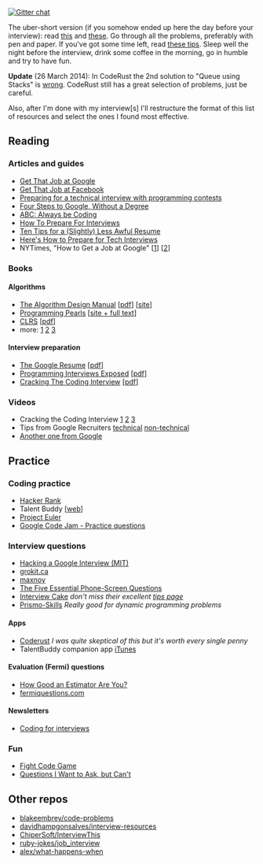 [![Gitter chat](https://badges.gitter.im/andreis/interview.png)](https://gitter.im/andreis/interview)

The uber-short version (if you somehow ended up here the day before your interview): read [this](https://sites.google.com/site/steveyegge2/five-essential-phone-screen-questions) and [these](https://courses.csail.mit.edu/iap/interview/materials.php). Go through all the problems, preferably with pen and paper. If you've got some time left, read [these tips](https://www.interviewcake.com/tips-and-tricks). Sleep well the night before the interview, drink some coffee in the morning, go in humble and try to have fun.

**Update** (26 March 2014): In CodeRust the 2nd solution to "Queue using Stacks" is [wrong](http://ideone.com/dINS88). CodeRust still has a great selection of problems, just be careful.

Also, after I'm done with my interview[s] I'll restructure the format of this list of resources and select the ones I found most effective.

## Reading

### Articles and guides
* [Get That Job at Google](http://steve-yegge.blogspot.co.uk/2008/03/get-that-job-at-google.html)
* [Get That Job at Facebook](https://www.facebook.com/notes/10150964382448920)
* [Preparing for a technical interview with programming contests](https://www.facebook.com/notes/10151298476823920)
* [Four Steps to Google, Without a Degree](https://medium.com/this-happened-to-me/8f381aa6bd5e)
* [ABC: Always be Coding](https://medium.com/tech-talk/d5f8051afce2)
* [How To Prepare For Interviews](http://dandreamsofcoding.com/2012/11/25/how-to-prepare-for-technical-interviews/)
* [Ten Tips for a (Slightly) Less Awful Resume](http://steve-yegge.blogspot.co.uk/2007_09_01_archive.html)
* [Here's How to Prepare for Tech Interviews](http://redd.it/1jov24)
* NYTimes, "How to Get a Job at Google" [[1](http://mobile.nytimes.com/2014/02/23/opinion/sunday/friedman-how-to-get-a-job-at-google.html)] [[2](http://mobile.nytimes.com/2014/04/20/opinion/sunday/friedman-how-to-get-a-job-at-google-part-2.html)]

### Books
#### Algorithms
* [The Algorithm Design Manual](http://www.amazon.com/dp/1848000693) [[pdf](https://www.google.com/search?q=skiena+algorithm+design+manual+pdf)] [[site](http://www.algorist.com/)]
* [Programming Pearls](http://www.amazon.com/dp/8177588583) [[site + full text](http://www.cs.bell-labs.com/cm/cs/pearls/)]
* [CLRS](http://www.amazon.com/dp/0262033844) [[pdf](https://www.google.com/search?q=cormen+pdf)]
* more: [1](https://github.com/vhf/free-programming-books/blob/master/free-programming-books.md) [2](http://it-ebooks.info/) [3](http://www.freeprogrammingbook.com/)

#### Interview preparation
* [The Google Resume](http://www.amazon.com/dp/0470927623) [[pdf](https://www.google.com/search?q=the+google+resume+pdf)]
* [Programming Interviews Exposed](http://www.amazon.com/dp/047012167X) [[pdf](https://www.google.com/search?q=programming+interviews+exposed+it-ebooks)]
* [Cracking The Coding Interview](http://www.amazon.com/dp/098478280X) [[pdf](https://www.google.com/search?q=cracking+the+coding+interview+pdf)]

### Videos
* Cracking the Coding Interview [1](http://youtu.be/rEJzOhC5ZtQ) [2](http://youtu.be/aClxtDcdpsQ) [3](http://youtu.be/2cf9xo1S134)
* Tips from Google Recruiters [technical](http://youtu.be/qc1owf2-220) [non-technical](http://youtu.be/DINxNbBOEoI)
* [Another one from Google](http://youtu.be/oWbUtlUhwa8)

## Practice

### Coding practice
* [Hacker Rank](https://www.hackerrank.com/)
* Talent Buddy [[web](http://www.talentbuddy.co/)]
* [Project Euler](https://projecteuler.net/)
* [Google Code Jam - Practice questions](https://code.google.com/codejam/contests.html)

### Interview questions
* [Hacking a Google Interview (MIT)](https://courses.csail.mit.edu/iap/interview/materials.php)
* [grokit.ca](http://www.grokit.ca/spc/computer_science_review/)
* [maxnoy](http://maxnoy.com/interviews.html)
* [The Five Essential Phone-Screen Questions](https://sites.google.com/site/steveyegge2/five-essential-phone-screen-questions)
* [Interview Cake](https://www.interviewcake.com/) *don't miss their excellent [tips page](https://www.interviewcake.com/tips-and-tricks)*
* [Prismo-Skills](http://prismoskills.appspot.com/freshers.jsp) *Really good for dynamic programming problems*

#### Apps
* [Coderust](http://www.coderust.com/) *I was quite skeptical of this but it's worth every single penny*
* TalentBuddy companion app [iTunes](https://itunes.apple.com/us/app/talentbuddy/id845593905)

#### Evaluation (Fermi) questions
* [How Good an Estimator Are You?](http://www.codinghorror.com/blog/2006/06/how-good-an-estimator-are-you.html)
* [fermiquestions.com](http://www.fermiquestions.com/)

#### Newsletters
* [Coding for interviews](http://codingforinterviews.com/)

### Fun
* [Fight Code Game](http://fightcodegame.com/)
* [Questions I Want to Ask, but Can't](http://dandreamsofcoding.com/2013/03/01/questions-i-want-to-ask-but-cant/)

## Other repos
* [blakeembrey/code-problems](https://github.com/blakeembrey/code-problems)
* [davidhampgonsalves/interview-resources](https://github.com/davidhampgonsalves/interview-resources)
* [ChiperSoft/InterviewThis](https://github.com/ChiperSoft/InterviewThis)
* [ruby-jokes/job_interview](https://github.com/ruby-jokes/job_interview)
* [alex/what-happens-when](https://github.com/alex/what-happens-when)
